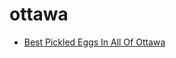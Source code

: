 # ottawa

 * [Best Pickled Eggs In All Of Ottawa](../../index/b/best-pickled-eggs-in-all-of-ottawa.json)
